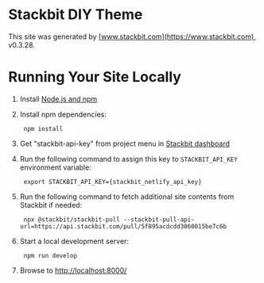# Stackbit DIY Theme

This site was generated by [www.stackbit.com](https://www.stackbit.com), v0.3.28.

# Running Your Site Locally

1. Install [Node.js and npm](https://nodejs.org/en/)

1. Install npm dependencies:

        npm install

1. Get "stackbit-api-key" from project menu in [Stackbit dashboard](https://app.stackbit.com/dashboard)

1. Run the following command to assign this key to `STACKBIT_API_KEY` environment variable:

        export STACKBIT_API_KEY={stackbit_netlify_api_key}

1. Run the following command to fetch additional site contents from Stackbit if needed:

        npx @stackbit/stackbit-pull --stackbit-pull-api-url=https://api.stackbit.com/pull/5f895acdcdd3060015be7c6b

1. Start a local development server:

        npm run develop

1. Browse to [http://localhost:8000/](http://localhost:8000/)
